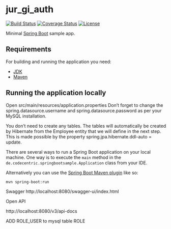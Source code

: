 # jur_gi_auth

[![Build Status](https://travis-ci.org/codecentric/springboot-sample-app.svg?branch=master)](https://travis-ci.org/codecentric/springboot-sample-app)
[![Coverage Status](https://coveralls.io/repos/github/codecentric/springboot-sample-app/badge.svg?branch=master)](https://coveralls.io/github/codecentric/springboot-sample-app?branch=master)
[![License](http://img.shields.io/:license-apache-blue.svg)](http://www.apache.org/licenses/LICENSE-2.0.html)

Minimal [Spring Boot](http://projects.spring.io/spring-boot/) sample app.

## Requirements

For building and running the application you need:

- [JDK](http://www.oracle.com/technetwork/java/javase/downloads/jdk8-downloads-2133151.html)
- [Maven ](https://maven.apache.org)

## Running the application locally

Open src/main/resources/application.properties
Don’t forget to change the spring.datasource.username and spring.datasource.password as per your MySQL installation. 

You don’t need to create any tables. The tables will automatically be created by Hibernate from the Employee entity that we will define in the next step. This is made possible by the property spring.jpa.hibernate.ddl-auto = update.

There are several ways to run a Spring Boot application on your local machine. One way is to execute the `main` method in the `de.codecentric.springbootsample.Application` class from your IDE.

Alternatively you can use the [Spring Boot Maven plugin](https://docs.spring.io/spring-boot/docs/current/reference/html/build-tool-plugins-maven-plugin.html) like so:

```shell
mvn spring-boot:run
```


Swagger
http://localhost:8080/swagger-ui/index.html

Open API

http://localhost:8080/v3/api-docs



ADD ROLE_USER to mysql table ROLE
